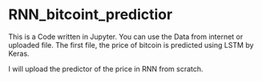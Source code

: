 # RNN_bitcoint_predictior

This is a Code written in Jupyter. You can use the Data from internet or uploaded file. The first file, the price of bitcoin is predicted using LSTM by Keras. 

I will upload the predictor of the price in RNN from scratch.
